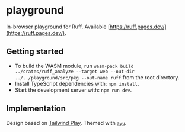 # playground

In-browser playground for Ruff. Available [https://ruff.pages.dev/](https://ruff.pages.dev/).

## Getting started

* To build the WASM module, run `wasm-pack build ../crates/ruff_analyze --target web --out-dir ../../playground/src/pkg --out-name ruff` from the
  root directory.
* Install TypeScript dependencies with: `npm install`.
* Start the development server with: `npm run dev`.

## Implementation

Design based on [Tailwind Play](https://play.tailwindcss.com/). Themed with [`ayu`](https://github.com/dempfi/ayu).
